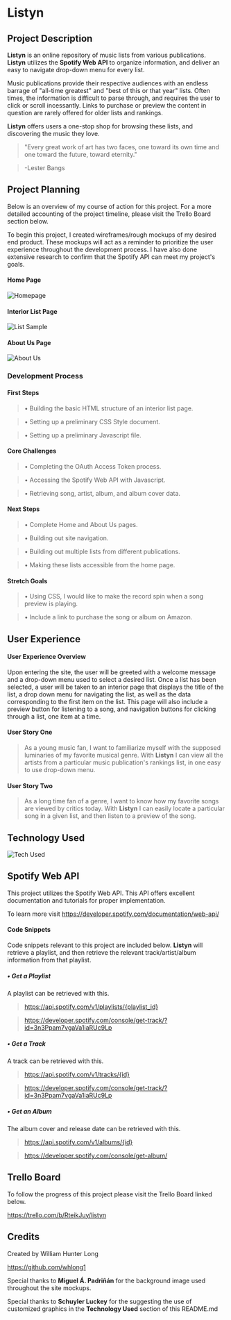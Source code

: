 # **Listyn**

## **Project Description**

**Listyn** is an online repository of music lists from various publications. **Listyn** utilizes the **Spotify Web API** to organize information, and deliver an easy to navigate drop-down menu for every list.

Music publications provide their respective audiences with an endless barrage of "all-time greatest" and "best of this or that year" lists. Often times, the information is difficult to parse through, and requires the user to click or scroll incessantly. Links to purchase or preview the content in question are rarely offered for older lists and rankings. 

**Listyn** offers users a one-stop shop for browsing these lists, and discovering the music they love. 

>"Every great work of art has two faces, one toward its own time and one toward the future, toward eternity." 

>-Lester Bangs

## **Project Planning**

Below is an overview of my course of action for this project. For a more detailed accounting of the project timeline, please visit the Trello Board section below.  

To begin this project, I created wireframes/rough mockups of my desired end product. These mockups will act as a reminder to prioritize the user experience throughout the development process. I have also done extensive research to confirm that the Spotify API can meet my project's goals.

#### Home Page

![Homepage](https://i.imgur.com/oaXpXr7.png)

#### Interior List Page

![List Sample](https://i.imgur.com/MXuPxzk.png)

#### About Us Page

![About Us](https://i.imgur.com/Cq5t3wr.png)

### **Development Process**

#### First Steps

>• Building the basic HTML structure of an interior list page.

>• Setting up a preliminary CSS Style document.

>• Setting up a preliminary Javascript file. 

#### Core Challenges

>• Completing the OAuth Access Token process. 

>• Accessing the Spotify Web API with Javascript.

>• Retrieving song, artist, album, and album cover data.

#### Next Steps

>• Complete Home and About Us pages.

>• Building out site navigation. 

>• Building out multiple lists from different publications.

>• Making these lists accessible from the home page.

#### Stretch Goals

>• Using CSS, I would like to make the record spin when a song preview is playing. 

>• Include a link to purchase the song or album on Amazon. 

## **User Experience**

#### User Experience Overview

Upon entering the site, the user will be greeted with a welcome message and a drop-down menu used to select a desired list. Once a list has been selected, a user will be taken to an interior page that displays the title of the list, a drop down menu for navigating the list, as well as the data corresponding to the first item on the list. This page will also include a preview button for listening to a song, and navigation buttons for clicking through a list, one item at a time. 

#### User Story One

>As a young music fan, I want to familiarize myself with the supposed luminaries of my favorite musical genre. With **Listyn** I can view all the artists from a particular music publication's rankings list, in one easy to use drop-down menu. 

#### User Story Two

>As a long time fan of a genre, I want to know how my favorite songs are viewed by critics today. With **Listyn** I can easily locate a particular song in a given list, and then listen to a preview of the song. 

## **Technology Used**

![Tech Used](https://i.imgur.com/6OQkMaA.png)

## **Spotify Web API**

This project utilizes the Spotify Web API. This API offers excellent documentation and tutorials for proper implementation.

To learn more visit 
https://developer.spotify.com/documentation/web-api/

#### Code Snippets

Code snippets relevant to this project are included below. **Listyn** will retrieve a playlist, and then retrieve the relevant track/artist/album information from that playlist. 

##### • Get a Playlist

A playlist can be retrieved with this.

><https://api.spotify.com/v1/playlists/{playlist_id}>

>https://developer.spotify.com/console/get-track/?id=3n3Ppam7vgaVa1iaRUc9Lp


##### • Get a Track

A track can be retrieved with this.

>https://api.spotify.com/v1/tracks/{id}

>https://developer.spotify.com/console/get-track/?id=3n3Ppam7vgaVa1iaRUc9Lp

##### • Get an Album

The album cover and release date can be retrieved with this.

>https://api.spotify.com/v1/albums/{id}

>https://developer.spotify.com/console/get-album/


## **Trello Board**

To follow the progress of this project please visit the Trello Board linked below.

https://trello.com/b/RteikJuy/listyn

## **Credits**

Created by William Hunter Long

https://github.com/whlong1

Special thanks to **Miguel Á. Padriñán** for the background image used throughout the site mockups. 

Special thanks to **Schuyler Luckey** for the suggesting the use of customized graphics in the **Technology Used** section of this README.md





